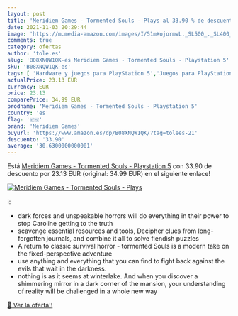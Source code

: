```yaml
---
layout: post
title: 'Meridiem Games - Tormented Souls - Plays al 33.90 % de descuento'
date: 2021-11-03 20:29:44
image: 'https://m.media-amazon.com/images/I/51mXojormwL._SL500_._SL400_.jpg'
comments: true
category: ofertas
author: 'tole.es'
slug: 'B08XNQW1QK-es Meridiem Games - Tormented Souls - Playstation 5'
sku: 'B08XNQW1QK-es'
tags: [ 'Hardware y juegos para PlayStation 5','Juegos para PlayStation 5','Videojuegos','meridiem games','playstation', ]
actualPrice: 23.13 EUR
currency: EUR
price: 23.13
comparePrice: 34.99 EUR
prodname: 'Meridiem Games - Tormented Souls - Playstation 5'
country: 'es'
flag: '🇪🇸'
brand: 'Meridiem Games'
buyurl: 'https://www.amazon.es/dp/B08XNQW1QK/?tag=tolees-21'
descuento: '33.90'
average: '30.6300000000001'
---
```


Está [Meridiem Games - Tormented Souls - Playstation 5](https://www.amazon.es/dp/B08XNQW1QK/?tag=tolees-21) con 33.90 de descuento por 23.13 EUR (original: 34.99 EUR) en el siguiente enlace!

[![Meridiem Games - Tormented Souls - Plays](https://m.media-amazon.com/images/I/51mXojormwL._SL500_._SL400_.jpg)](https://www.amazon.es/dp/B08XNQW1QK/?tag=tolees-21)

ℹ️:

- dark forces and unspeakable horrors will do everything in their power to stop Caroline getting to the truth
- scavenge essential resources and tools, Decipher clues from long-forgotten journals, and combine it all to solve fiendish puzzles
- A return to classic survival horror - tormented Souls is a modern take on the fixed-perspective adventure
- use anything and everything that you can find to fight back against the evils that wait in the darkness.
- nothing is as it seems at winterlake. And when you discover a shimmering mirror in a dark corner of the mansion, your understanding of reality will be challenged in a whole new way

[🛒 Ver la oferta!!](https://www.amazon.es/dp/B08XNQW1QK/?tag=tolees-21)
